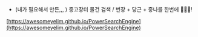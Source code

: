 - (내가 필요해서 만든,,, ) 중고장터 물건 검색 / 번장 + 당근 + 중나를 한번에 💫💁‍♀️!
  
  


[https://awesomeyelim.github.io/PowerSearchEngine](https://awesomeyelim.github.io/PowerSearchEngine)
